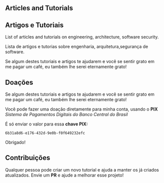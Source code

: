 ## Articles and Tutorials
## Artigos e Tutoriais

List of articles and tutorials on engineering, architecture, software security.

Lista de artigos e tutorias sobre engenharia, arquitetura,segurança de software.

Se algum destes tutoriais e artigos te ajudarem e você se sentir grato em me pagar um café,
eu também lhe serei eternamente grato!


## Doações

Se algum destes tutoriais e artigos te ajudarem e você se sentir grato em me pagar um café,
eu também lhe serei eternamente grato!

Você pode fazer uma doação diretamente para minha conta, usando o **PIX**
 *Sistema de Pagamentos Digitais do Banco Central do Brasil*

É só enviar o valor para essa **chave PIX:**

```  
6b31a8d6-e176-432d-9e0b-f0f649232efc
```

Obrigado!

## Contribuições

Qualquer pessoa pode criar um novo tutorial e ajuda a manter os já criados atualizados.
Envie um **PR** e ajude a melhorar esse projeto!	